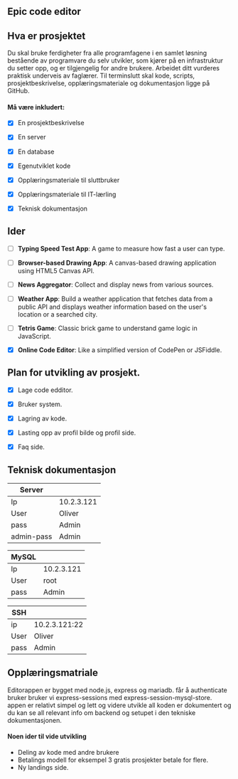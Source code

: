 ## Epic code editor
## Hva er prosjektet
Du skal bruke ferdigheter fra alle programfagene i en samlet løsning bestående av programvare du selv utvikler, som kjører på en infrastruktur du setter opp, og er tilgjengelig for andre brukere. Arbeidet ditt vurderes praktisk underveis av faglærer. Til terminslutt skal kode, scripts, prosjektbeskrivelse, opplæringsmateriale og dokumentasjon ligge på GitHub.

#### Må være inkludert:
- [x] En prosjektbeskrivelse
- [x] En server
- [x] En database
- [x] Egenutviklet kode
- [x] Opplæringsmateriale til sluttbruker
- [x] Opplæringsmateriale til IT-lærling
- [x] Teknisk dokumentasjon 


## Ider 
- [ ] **Typing Speed Test App**: A game to measure how fast a user can type.
- [ ] **Browser-based Drawing App**: A canvas-based drawing application using HTML5 Canvas API.
- [ ] **News Aggregator**: Collect and display news from various sources.
- [ ] **Weather App**: Build a weather application that fetches data from a public API and displays weather information based on the user's location or a searched city. 
- [ ] **Tetris Game**: Classic brick game to understand game logic in JavaScript.
- [x] **Online Code Editor**: Like a simplified version of CodePen or JSFiddle.



## Plan for utvikling av prosjekt. 
- [x] Lage code edditor.
- [x] Bruker system.
- [x] Lagring av kode.
- [x] Lasting opp av profil bilde og profil side.
- [x] Faq side. 



## Teknisk dokumentasjon

|Server | |
|----|----|
|Ip|10.2.3.121|
|User|Oliver|
|pass|Admin|
|admin-pass|Admin|

|MySQL | |
|----|----|
|Ip|10.2.3.121|
|User|root|
|pass|Admin|

|SSH |  |
|----|----|
|ip|10.2.3.121:22|
|User|Oliver|
|pass|Admin|



## Opplæringsmatriale

Editorappen er bygget med node.js, express og mariadb. får å authenticate bruker bruker vi express-sessions med express-session-mysql-store. appen er relativt simpel og lett og videre utvikle all koden er dokumentert og du kan se all relevant info om backend og setupet i den tekniske dokumentasjonen. 

#### Noen ider til vide utvikling

- Deling av kode med andre brukere
- Betalings modell for eksempel 3 gratis prosjekter betale for flere.
- Ny landings side.  
